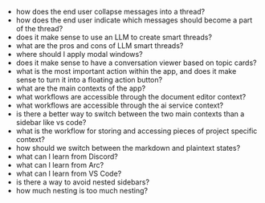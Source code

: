 - how does the end user collapse messages into a thread?
- how does the end user indicate which messages should become a part of the thread?
- does it make sense to use an LLM to create smart threads?
- what are the pros and cons of LLM smart threads?
- where should I apply modal windows?
- does it make sense to have a conversation viewer based on topic cards?
- what is the most important action within the app, and does it make sense to turn it into a floating action button?
- what are the main contexts of the app?
- what workflows are accessible through the document editor context?
- what workflows are accessible through the ai service context?
- is there a better way to switch between the two main contexts than a sidebar like vs code?
- what is the workflow for storing and accessing pieces of project specific context?
- how should we switch between the markdown and plaintext states?
- what can I learn from Discord?
- what can I learn from Arc?
- what can I learn from VS Code?
- is there a way to avoid nested sidebars?
- how much nesting is too much nesting?